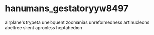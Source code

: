 # hanumans_gestatoryyw8497
airplane's trypeta uneloquent zoomanias unreformedness antinucleons abeltree shent apronless heptahedron 
